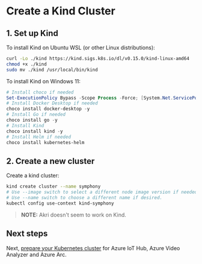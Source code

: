 # Create a Kind Cluster

## 1. Set up Kind

To install Kind on Ubuntu WSL (or other Linux distributions):

```bash
curl -Lo ./kind https://kind.sigs.k8s.io/dl/v0.15.0/kind-linux-amd64
chmod +x ./kind
sudo mv ./kind /usr/local/bin/kind
```

To install Kind on Windows 11:

```powershell
# Install choco if needed
Set-ExecutionPolicy Bypass -Scope Process -Force; [System.Net.ServicePointManager]::SecurityProtocol = [System.Net.ServicePointManager]::SecurityProtocol -bor 3072; iex ((New-Object System.Net.WebClient).DownloadString('https://chocolatey.org/install.ps1'))
# Install Docker Desktop if needed
choco install docker-desktop -y
# Install Go if needed
choco install go -y
# Install Kind
choco install kind -y
# Install Helm if needed
choco install kubernetes-helm
```

## 2. Create a new cluster

Create a kind cluster:

```bash
kind create cluster --name symphony
# Use --image switch to select a different node image version if needed, such as kindest/node:version1.21.1
# Use --name switch to choose a different name if desired.
kubectl config use-context kind-symphony
```

> **NOTE:** Akri doesn't seem to work on Kind.

## Next steps

Next, [prepare your Kubernetes cluster](./prepare_k8s.md) for Azure IoT Hub, Azure Video Analyzer and Azure Arc.
